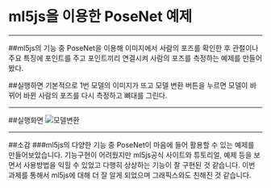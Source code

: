 ml5js을 이용한 PoseNet 예제
=============

***
##ml5js의 기능 중 PoseNet을 이용해 이미지에서 사람의 포즈를 확인한 후 관절이나 주요 특징에 포인트를 주고 포인트끼리 연결시켜 사람의 포즈를 측정하는 예제를 만들어봤다.

##실행하면 기본적으로 1번 모델의 이미지가 뜨고 모델 변환 버튼을 누르면 모델이 바뀌어 바뀐 사람의 포즈를 다시 측정하고 뼈대를 그린다.
***
##실행화면
![모델변환](https://github.com/asudhgjhasfklj/ml5js_exaple/assets/127822717/6788560b-89a1-4987-8272-6af62c4a0203)
***

##소감
###ml5js의 다양한 기능 중 PoseNet이 마음에 들어 활용할 수 있는 예제를 만들어보았습니다. 기능구현이 어려웠지만 ml5js공식 사이트와 튜토리얼, 예제 등을 보면서 사용방법을 익힐 수 있었고 다행히 상상하는 기능이 잘 구현된 것 같습니다. 이번 과제를 통해서 ml5js에 대해 더 잘 알게 되었으며 그래픽스와도 친해진 것 같습니다.

